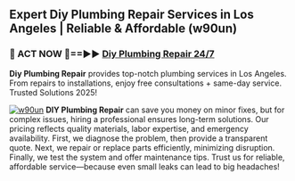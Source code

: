## Expert Diy Plumbing Repair Services in Los Angeles | Reliable & Affordable (w90un)  

<h3>🚿 ACT NOW 🌟==►► <a href="https://tinyurl.com/2ne6vx2x" rel="nofollow">Diy Plumbing Repair 24/7</a></h3>

**Diy Plumbing Repair** provides top-notch plumbing services in Los Angeles. From repairs to installations, enjoy free consultations + same-day service. Trusted Solutions 2025!

[![w90un](https://i.imgur.com/4PFF4AK.jpeg)](https://tinyurl.com/2ne6vx2x)
**DIY Plumbing Repair** can save you money on minor fixes, but for complex issues, hiring a professional ensures long-term solutions. Our pricing reflects quality materials, labor expertise, and emergency availability. First, we diagnose the problem, then provide a transparent quote. Next, we repair or replace parts efficiently, minimizing disruption. Finally, we test the system and offer maintenance tips. Trust us for reliable, affordable service—because even small leaks can lead to big headaches!